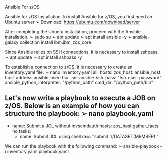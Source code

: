 Ansible For z/OS

Ansible for zOS Installation
To install Ansible for z/OS, you first need an Ubuntu server
 ➢ Download: https://ubuntu.com/download/server

After completing the Ubuntu installation, proceed with the Ansible installation.
 ➢ sudo su
 ➢ apt update
 ➢ apt install ansible -y
 ➢ ansible-galaxy collection install ibm.ibm_zos_core

Since Ansible relies on SSH connections, it is necessary to install sshpass.
 ➢ apt update
 ➢ apt install sshpass -y

To establish a connection to z/OS, it is necessary to create an inventory.yaml file.
➢ nano inventory.yaml
all:
  hosts:
    zos_host:
      ansible_host: host_address
      ansible_user: tso_ıser
      ansible_ssh_pass: "tso_user_password"
      ansible_python_interpreter: "/python_path"
      cmd_dir: "/python_path/bin"
      
Let's now write a playbook to execute a JOB on z/OS. Below is an example of how you can structure the playbook:
➢ nano playbook.yaml
---
- name: Submit a JCL without mvscmdauth
  hosts: zos_host
  gather_facts: no
  tasks:
    - name: Submit JCL using shell
      raw: "submit '//DATASET(MEMBER)'"
  
We can run the playbook with the following command:
➢ ansible-playbook -i inventory.yaml playbook.yaml
